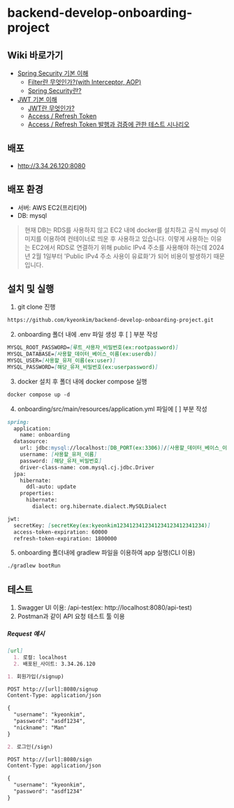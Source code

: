 # backend-develop-onboarding-project

## Wiki 바로가기

- [Spring Security 기본 이해](https://github.com/kyeonkim/backend-develop-onboarding-project/wiki#spring-security-%EA%B8%B0%EB%B3%B8-%EC%9D%B4%ED%95%B4)
  - [Filter란 무엇인가?(with Interceptor, AOP)](https://github.com/kyeonkim/backend-develop-onboarding-project/wiki#filter%EB%9E%80-%EB%AC%B4%EC%97%87%EC%9D%B8%EA%B0%80with-interceptor-aop)
  - [Spring Security란?](https://github.com/kyeonkim/backend-develop-onboarding-project/wiki#spring-security%EB%9E%80)
- [JWT 기본 이해](https://github.com/kyeonkim/backend-develop-onboarding-project/wiki#jwt-%EA%B8%B0%EB%B3%B8-%EC%9D%B4%ED%95%B4)
  - [JWT란 무엇인가?](https://github.com/kyeonkim/backend-develop-onboarding-project/wiki#jwt%EB%9E%80-%EB%AC%B4%EC%97%87%EC%9D%B8%EA%B0%80)
  - [Access / Refresh Token](https://github.com/kyeonkim/backend-develop-onboarding-project/wiki#access--refresh-token)
  - [Access / Refresh Token 발행과 검증에 관한 테스트 시나리오](https://github.com/kyeonkim/backend-develop-onboarding-project/wiki#access--refresh-token-%EB%B0%9C%ED%96%89%EA%B3%BC-%EA%B2%80%EC%A6%9D%EC%97%90-%EA%B4%80%ED%95%9C-%ED%85%8C%EC%8A%A4%ED%8A%B8-%EC%8B%9C%EB%82%98%EB%A6%AC%EC%98%A4)

## 배포

- http://3.34.26.120:8080

## 배포 환경

- 서버: AWS EC2(프리티어)
- DB: mysql

> 현재 DB는 RDS를 사용하지 않고 EC2 내에 docker를 설치하고 공식 mysql 이미지를 이용하여 컨테이너로 띄운 후 사용하고 있습니다. 이렇게 사용하는 이유는 EC2에서 RDS로 연결하기 위해 public IPv4 주소를 사용해야 하는데 2024년 2월 1일부터 'Public IPv4 주소 사용이 유료화'가 되어 비용이 발생하기 때문입니다. 

## 설치 및 실행

1. git clone 진행
```markdown
https://github.com/kyeonkim/backend-develop-onboarding-project.git
```

2. onboarding 폴더 내에 .env 파일 생성 후 [ ] 부분 작성
```markdown
MYSQL_ROOT_PASSWORD=[루트_사용자_비밀번호(ex:rootpassword)]
MYSQL_DATABASE=[사용할_데이터_베이스_이름(ex:userdb)]
MYSQL_USER=[사용할_유저_이름(ex:user)]
MYSQL_PASSWORD=[해당_유저_비밀번호(ex:userpassword)]
```

3. docker 설치 후 폴더 내에 docker compose 실행
```markdown
docker compose up -d
```

4. onboarding/src/main/resources/application.yml 파일에 [ ] 부분 작성
```markdown
spring:
  application:
    name: onboarding
  datasource:
    url: jdbc:mysql://localhost:[DB_PORT(ex:3306)]/[사용할_데이터_베이스_이름]
    username: [사용할_유저_이름]
    password: [해당_유저_비밀번호]
    driver-class-name: com.mysql.cj.jdbc.Driver
  jpa:
    hibernate:
      ddl-auto: update
    properties:
      hibernate:
        dialect: org.hibernate.dialect.MySQLDialect

jwt:
  secretKey: [secretKey(ex:kyeonkim1234123412341234123412341234)]
  access-token-expiration: 60000
  refresh-token-expiration: 1800000
```

5. onboarding 폴더내에 gradlew 파일을 이용하여 app 실행(CLI 이용)
```markdown
./gradlew bootRun
```

## 테스트

1. Swagger UI 이용: /api-test(ex: http://localhost:8080/api-test)
2. Postman과 같이 API 요청 테스트 툴 이용
##### Request 예시
```markdown
[url]
  1. 로컬: localhost
  2. 배포된_사이트: 3.34.26.120

1. 회원가입(/signup)

POST http://[url]:8080/signup
Content-Type: application/json

{
  "username": "kyeonkim",
  "password": "asdf1234",
  "nickname": "Man"
}

2. 로그인(/sign)

POST http://[url]:8080/sign
Content-Type: application/json

{
  "username": "kyeonkim",
  "password": "asdf1234"
}
```
